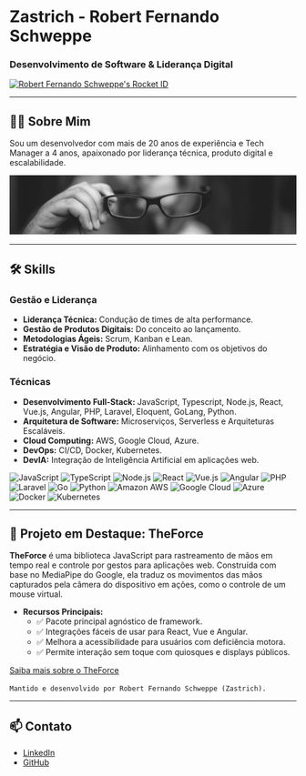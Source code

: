 
# Zastrich - Robert Fernando Schweppe

### Desenvolvimento de Software & Liderança Digital

<a href="https://app.rocketseat.com.br/me/zastrich"><img src="https://app.rocketseat.com.br/api/rocketid/share?slug=zastrich&type=card" width="280" alt="Robert Fernando Schweppe's Rocket ID"/></a>

---

## 👨‍💻 Sobre Mim

Sou um desenvolvedor com mais de 20 anos de experiência e Tech Manager a 4 anos, apaixonado por liderança técnica, produto digital e escalabilidade.

![](https://raw.githubusercontent.com/zastrich/zastrich/master/assets/imgs/profile-pic.jpg)

---

## 🛠️ Skills

### Gestão e Liderança

- **Liderança Técnica:** Condução de times de alta performance.
- **Gestão de Produtos Digitais:** Do conceito ao lançamento.
- **Metodologias Ágeis:** Scrum, Kanban e Lean.
- **Estratégia e Visão de Produto:** Alinhamento com os objetivos do negócio.

### Técnicas

- **Desenvolvimento Full-Stack:** JavaScript, Typescript, Node.js, React, Vue.js, Angular, PHP, Laravel, Eloquent, GoLang, Python.
- **Arquitetura de Software:** Microserviços, Serverless e Arquiteturas Escaláveis.
- **Cloud Computing:** AWS, Google Cloud, Azure.
- **DevOps:** CI/CD, Docker, Kubernetes.
- **DevIA:** Integração de Inteligência Artificial em aplicações web.

![JavaScript](https://img.shields.io/badge/JavaScript-F7DF1E?style=for-the-badge&logo=javascript&logoColor=black) ![TypeScript](https://img.shields.io/badge/TypeScript-3178C6?style=for-the-badge&logo=typescript&logoColor=white) ![Node.js](https://img.shields.io/badge/Node.js-339933?style=for-the-badge&logo=nodedotjs&logoColor=white) ![React](https://img.shields.io/badge/React-20232A?style=for-the-badge&logo=react&logoColor=61DAFB) ![Vue.js](https://img.shields.io/badge/Vue.js-35495E?style=for-the-badge&logo=vuedotjs&logoColor=4FC08D) ![Angular](https://img.shields.io/badge/Angular-DD0031?style=for-the-badge&logo=angular&logoColor=white) ![PHP](https://img.shields.io/badge/PHP-777BB4?style=for-the-badge&logo=php&logoColor=white) ![Laravel](https://img.shields.io/badge/Laravel-FF2D20?style=for-the-badge&logo=laravel&logoColor=white) ![Go](https://img.shields.io/badge/Go-00ADD8?style=for-the-badge&logo=go&logoColor=white) ![Python](https://img.shields.io/badge/Python-3776AB?style=for-the-badge&logo=python&logoColor=white) ![Amazon AWS](https://img.shields.io/badge/Amazon_AWS-232F3E?style=for-the-badge&logo=amazon-aws&logoColor=white) ![Google Cloud](https://img.shields.io/badge/Google_Cloud-4285F4?style=for-the-badge&logo=google-cloud&logoColor=white) ![Azure](https://img.shields.io/badge/Microsoft_Azure-0089D6?style=for-the-badge&logo=microsoft-azure&logoColor=white) ![Docker](https://img.shields.io/badge/Docker-2496ED?style=for-the-badge&logo=docker&logoColor=white) ![Kubernetes](https://img.shields.io/badge/Kubernetes-326CE5?style=for-the-badge&logo=kubernetes&logoColor=white)

---

## 🚀 Projeto em Destaque: TheForce

**TheForce** é uma biblioteca JavaScript para rastreamento de mãos em tempo real e controle por gestos para aplicações web. Construída com base no MediaPipe do Google, ela traduz os movimentos das mãos capturados pela câmera do dispositivo em ações, como o controle de um mouse virtual.

- **Recursos Principais:**
    - ✅ Pacote principal agnóstico de framework.
    - ✅ Integrações fáceis de usar para React, Vue e Angular.
    - ✅ Melhora a acessibilidade para usuários com deficiência motora.
    - ✅ Permite interação sem toque com quiosques e displays públicos.

[Saiba mais sobre o TheForce](https://theforce.code200.com.br)

`Mantido e desenvolvido por Robert Fernando Schweppe (Zastrich).`

---

## 📫 Contato

- [LinkedIn](https://linkedin.com/in/zastrich)
- [GitHub](https://github.com/zastrich)